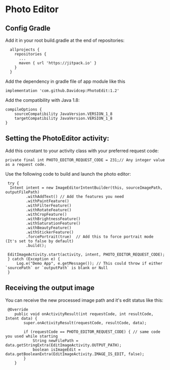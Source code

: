 # Photo Editor

## Config Gradle

Add it in your root build.gradle at the end of repositories:
```
  allprojects {
    repositories {
      ...
      maven { url 'https://jitpack.io' }
    }
  }
```
Add the dependency in gradle file of app module like this
```
implementation 'com.github.Davidcep:PhotoEdit:1.2'
```
Add the compatibility with Java 1.8:
```
compileOptions {
    sourceCompatibility JavaVersion.VERSION_1_8
    targetCompatibility JavaVersion.VERSION_1_8
}
```

## Setting the PhotoEditor activity:
Add this constant to your activity class with your preferred request code:
```
private final int PHOTO_EDITOR_REQUEST_CODE = 231;// Any integer value as a request code.
```

Use the following code to build and launch the photo editor:
```
 try {
  Intent intent = new ImageEditorIntentBuilder(this, sourceImagePath, outputFilePath)
         .withAddText() // Add the features you need
         .withPaintFeature()
         .withFilterFeature()
         .withRotateFeature()
         .withCropFeature()
         .withBrightnessFeature()
         .withSaturationFeature()
         .withBeautyFeature()
         .withStickerFeature()
         .forcePortrait(true)  // Add this to force portrait mode (It's set to false by default)
         .build();

 EditImageActivity.start(activity, intent, PHOTO_EDITOR_REQUEST_CODE);
 } catch (Exception e) {
     Log.e("Demo App", e.getMessage()); // This could throw if either `sourcePath` or `outputPath` is blank or Null
 }
```

## Receiving the output image
You can receive the new processed image path and it's edit status like this:
```
 @Override
    public void onActivityResult(int requestCode, int resultCode, Intent data) {
        super.onActivityResult(requestCode, resultCode, data);

        if (requestCode == PHOTO_EDITOR_REQUEST_CODE) { // same code you used while starting
            String newFilePath = data.getStringExtra(EditImageActivity.OUTPUT_PATH);
            boolean isImageEdit = data.getBooleanExtra(EditImageActivity.IMAGE_IS_EDIT, false);
        }
    }
```
